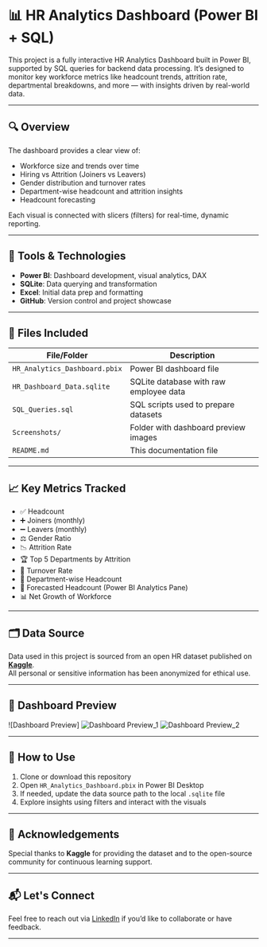 # 📊 HR Analytics Dashboard (Power BI + SQL)
This project is a fully interactive HR Analytics Dashboard built in Power BI, supported by SQL queries for backend data processing. It’s designed to monitor key workforce metrics like headcount trends, attrition rate, departmental breakdowns, and more — with insights driven by real-world data.

---

## 🔍 Overview

The dashboard provides a clear view of:
- Workforce size and trends over time
- Hiring vs Attrition (Joiners vs Leavers)
- Gender distribution and turnover rates
- Department-wise headcount and attrition insights
- Headcount forecasting

Each visual is connected with slicers (filters) for real-time, dynamic reporting.

---

## 🧰 Tools & Technologies

- **Power BI**: Dashboard development, visual analytics, DAX
- **SQLite**: Data querying and transformation
- **Excel**: Initial data prep and formatting
- **GitHub**: Version control and project showcase

---

## 📂 Files Included

| File/Folder | Description |
|-------------|-------------|
| `HR_Analytics_Dashboard.pbix` | Power BI dashboard file |
| `HR_Dashboard_Data.sqlite` | SQLite database with raw employee data |
| `SQL_Queries.sql` | SQL scripts used to prepare datasets |
| `Screenshots/` | Folder with dashboard preview images |
| `README.md` | This documentation file |

---

## 📈 Key Metrics Tracked

- ✅ Headcount
- ➕ Joiners (monthly)
- ➖ Leavers (monthly)
- ⚖️ Gender Ratio
- 📉 Attrition Rate
- 🏆 Top 5 Departments by Attrition
- 🔁 Turnover Rate
- 🏢 Department-wise Headcount
- 🔮 Forecasted Headcount (Power BI Analytics Pane)
- 📊 Net Growth of Workforce

---

## 🗂 Data Source

Data used in this project is sourced from an open HR dataset published on **[Kaggle](https://www.kaggle.com/)**.  
All personal or sensitive information has been anonymized for ethical use.

---

## 📸 Dashboard Preview

![Dashboard Preview]
![Dashboard Preview_1](https://github.com/user-attachments/assets/50f219db-9a26-414a-9261-70534428c57e)
![Dashboard Preview_2](https://github.com/user-attachments/assets/4c5e1be8-f8f6-45a4-bf3d-4a2ffabbdc36)

---

## 🚀 How to Use

1. Clone or download this repository
2. Open `HR_Analytics_Dashboard.pbix` in Power BI Desktop
3. If needed, update the data source path to the local `.sqlite` file
4. Explore insights using filters and interact with the visuals

---

## 🙌 Acknowledgements

Special thanks to **Kaggle** for providing the dataset and to the open-source community for continuous learning support.

---

## 📬 Let's Connect

Feel free to reach out via [LinkedIn](https://www.linkedin.com/in/nicholas-anil-koshy/) if you’d like to collaborate or have feedback.

---
